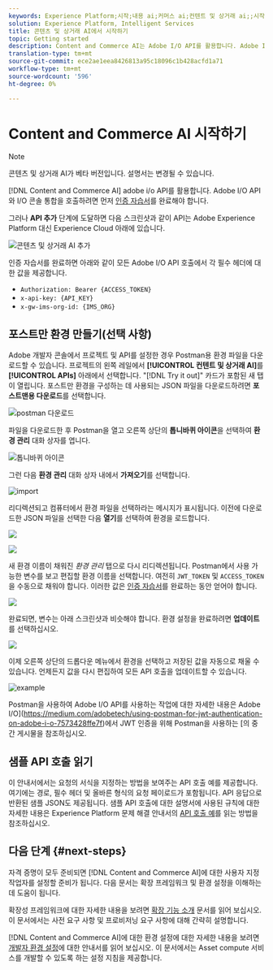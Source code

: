 ```yaml
---
keywords: Experience Platform;시작;내용 ai;커머스 ai;컨텐트 및 상거래 ai;;시작하기;content ai;getting started;content ai;commerce ai;content and commerce ai
solution: Experience Platform, Intelligent Services
title: 콘텐츠 및 상거래 AI에서 시작하기
topic: Getting started
description: Content and Commerce AI는 Adobe I/O API를 활용합니다. Adobe I/O API 및 I/O 콘솔 통합을 호출하려면 먼저 인증 자습서를 완료해야 합니다.
translation-type: tm+mt
source-git-commit: ece2ae1eea8426813a95c18096c1b428acfd1a71
workflow-type: tm+mt
source-wordcount: '596'
ht-degree: 0%

---
```



# Content and Commerce AI 시작하기

>[!NOTE]
>
>콘텐츠 및 상거래 AI가 베타 버전입니다. 설명서는 변경될 수 있습니다.

[!DNL Content and Commerce AI] adobe i/o API를 활용합니다. Adobe I/O API와 I/O 콘솔 통합을 호출하려면 먼저 [인증 자습서](https://www.adobe.com/go/platform-api-authentication-en)를 완료해야 합니다.

그러나 **API 추가** 단계에 도달하면 다음 스크린샷과 같이 API는 Adobe Experience Platform 대신 Experience Cloud 아래에 있습니다.

![콘텐츠 및 상거래 AI 추가](./images/add-api.png)

인증 자습서를 완료하면 아래와 같이 모든 Adobe I/O API 호출에서 각 필수 헤더에 대한 값을 제공합니다.

- `Authorization: Bearer {ACCESS_TOKEN}`
- `x-api-key: {API_KEY}`
- `x-gw-ims-org-id: {IMS_ORG}`

## 포스트만 환경 만들기(선택 사항)

Adobe 개발자 콘솔에서 프로젝트 및 API를 설정한 경우 Postman용 환경 파일을 다운로드할 수 있습니다. 프로젝트의 왼쪽 레일에서 **[!UICONTROL 컨텐트 및 상거래 AI]**&#x200B;를 **[!UICONTROL APIs]** 아래에서 선택합니다. &quot;[!DNL Try it out]&quot; 카드가 포함된 새 탭이 열립니다. 포스트만 환경을 구성하는 데 사용되는 JSON 파일을 다운로드하려면 **포스트맨용 다운로드**&#x200B;를 선택합니다.

![postman 다운로드](./images/add-to-postman.png)

파일을 다운로드한 후 Postman을 열고 오른쪽 상단의 **톱니바퀴 아이콘**&#x200B;을 선택하여 **환경 관리** 대화 상자를 엽니다.

![톱니바퀴 아이콘](./images/select-gear-icon.png)

그런 다음 **환경 관리** 대화 상자 내에서 **가져오기**&#x200B;를 선택합니다.

![import](./images/import.png)

리디렉션되고 컴퓨터에서 환경 파일을 선택하라는 메시지가 표시됩니다. 이전에 다운로드한 JSON 파일을 선택한 다음 **열기**&#x200B;를 선택하여 환경을 로드합니다.

![](./images/choose-your-file.png)

![](./images/click-open.png)

새 환경 이름이 채워진 *환경 관리* 탭으로 다시 리디렉션됩니다. Postman에서 사용 가능한 변수를 보고 편집할 환경 이름을 선택합니다. 여전히 `JWT_TOKEN` 및 `ACCESS_TOKEN`을 수동으로 채워야 합니다. 이러한 값은 [인증 자습서](https://www.adobe.com/go/platform-api-authentication-en)를 완료하는 동안 얻어야 합니다.

![](./images/re-direct.png)

완료되면, 변수는 아래 스크린샷과 비슷해야 합니다. 환경 설정을 완료하려면 **업데이트**&#x200B;를 선택하십시오.

![](./images/final-environment.png)

이제 오른쪽 상단의 드롭다운 메뉴에서 환경을 선택하고 저장된 값을 자동으로 채울 수 있습니다. 언제든지 값을 다시 편집하여 모든 API 호출을 업데이트할 수 있습니다.

![example](./images/select-environment.png)

Postman을 사용하여 Adobe I/O API를 사용하는 작업에 대한 자세한 내용은 Adobe I/O](https://medium.com/adobetech/using-postman-for-jwt-authentication-on-adobe-i-o-7573428ffe7f)에서 JWT 인증을 위해 Postman을 사용하는 [의 중간 게시물을 참조하십시오.

## 샘플 API 호출 읽기

이 안내서에서는 요청의 서식을 지정하는 방법을 보여주는 API 호출 예를 제공합니다. 여기에는 경로, 필수 헤더 및 올바른 형식의 요청 페이로드가 포함됩니다. API 응답으로 반환된 샘플 JSON도 제공됩니다. 샘플 API 호출에 대한 설명서에 사용된 규칙에 대한 자세한 내용은 Experience Platform 문제 해결 안내서의 [API 호출 예](../../landing/troubleshooting.md)를 읽는 방법을 참조하십시오.

## 다음 단계 {#next-steps}

자격 증명이 모두 준비되면 [!DNL Content and Commerce AI]에 대한 사용자 지정 작업자를 설정할 준비가 됩니다. 다음 문서는 확장 프레임워크 및 환경 설정을 이해하는 데 도움이 됩니다.

확장성 프레임워크에 대한 자세한 내용을 보려면 [확장 기능 소개](https://docs.adobe.com/content/help/en/asset-compute/using/extend/understand-extensibility.html) 문서를 읽어 보십시오. 이 문서에서는 사전 요구 사항 및 프로비저닝 요구 사항에 대해 간략히 설명합니다.

[!DNL Content and Commerce AI]에 대한 환경 설정에 대한 자세한 내용을 보려면 [개발자 환경 설정](https://docs.adobe.com/content/help/en/asset-compute/using/extend/setup-environment.html)에 대한 안내서를 읽어 보십시오. 이 문서에서는 Asset compute 서비스를 개발할 수 있도록 하는 설정 지침을 제공합니다.